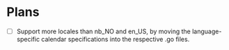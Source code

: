 # Plans

- [ ] Support more locales than nb_NO and en_US, by moving the language-specific calendar specifications into the respective .go files.
